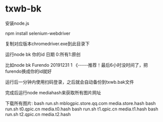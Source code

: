 # txwb-bk

安装node.js

npm install selenium-webdriver

复制对应版本chromedriver.exe到此目录下

运行node bk 你的id 日期 0:所有1:原创

比如node bk Furendo 20191231 1 《-----推荐！最后6小时没时间了，把furendo换成你的id就好

运行后一分钟内使用扫码登录，之后就会自动备份到txwb.bak文件

完成后运行node mediahash来获取所有图片网址

下载所有图片:
bash run.sh mblogpic.store.qq.com media.store.hash
bash run.sh t0.qpic.cn media.t0.hash
bash run.sh t1.qpic.cn media.t1.hash
bash run.sh t2.qpic.cn media.t2.hash
